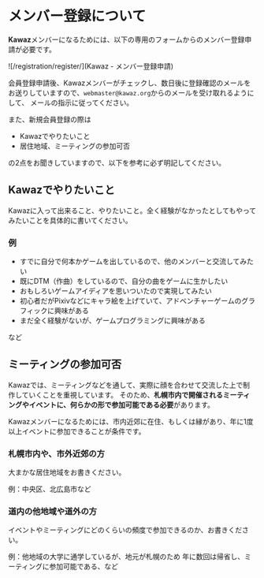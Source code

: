# メンバー登録について

**Kawaz**メンバーになるためには、以下の専用のフォームからのメンバー登録申請が必要です。

![/registration/register/](Kawaz - メンバー登録申請)


会員登録申請後、Kawazメンバーがチェックし、数日後に登録確認のメールをお送りしていますので、`webmaster@kawaz.org`からのメールを受け取れるようにして、
メールの指示に従ってください。


また、新規会員登録の際は

- Kawazでやりたいこと
- 居住地域、ミーティングの参加可否

の2点をお聞きしていますので、以下を参考に必ず明記してください。


## Kawazでやりたいこと

Kawazに入って出来ること、やりたいこと。全く経験がなかったとしてもやってみたいことを具体的に書いてください。 

### 例

- すでに自分で何本かゲームを出しているので、他のメンバーと交流してみたい
- 既にDTM（作曲）をしているので、自分の曲をゲームに生かしたい
- おもしろいゲームアイディアを思いついたので実現してみたい
- 初心者だがPixivなどにキャラ絵を上げていて、アドベンチャーゲームのグラフィックに興味がある
- まだ全く経験がないが、ゲームプログラミングに興味がある

など


## ミーティングの参加可否

Kawazでは、ミーティングなどを通して、実際に顔を合わせて交流した上で制作していくことを重視しています。 
そのため、**札幌市内で開催されるミーティングやイベントに、何らかの形で参加可能である必要**があります。 

Kawazメンバーになるためには、市内近郊に在住、もしくは縁があり、年に1度以上イベントに参加できることが条件です。

### 札幌市内や、市外近郊の方 

大まかな居住地域をお書きください。

例：中央区、北広島市など

### 道内の他地域や道外の方 
 
イベントやミーティングにどのくらいの頻度で参加できるのか、お書きください。 

例：他地域の大学に通学しているが、地元が札幌のため 年に数回は帰省し、ミーティングに参加可能である、など




